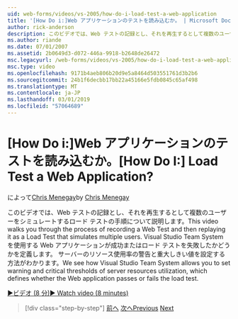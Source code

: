 ```yaml
---
uid: web-forms/videos/vs-2005/how-do-i-load-test-a-web-application
title: '[How Do i:]Web アプリケーションのテストを読み込むか。 | Microsoft Docs'
author: rick-anderson
description: このビデオでは、Web テストの記録とし、それを再生するとして複数のユーザーをシミュレートするロード テストの手順について説明します。 どの Visual Studio が表示しています.
ms.author: riande
ms.date: 07/01/2007
ms.assetid: 2b0649d3-d072-446a-9918-b2648de26472
msc.legacyurl: /web-forms/videos/vs-2005/how-do-i-load-test-a-web-application
msc.type: video
ms.openlocfilehash: 9171b4aeb806b20d9e5a8464d503551761d3b2b6
ms.sourcegitcommit: 24b1f6decbb17bb22a45166e5fdb0845c65af498
ms.translationtype: MT
ms.contentlocale: ja-JP
ms.lasthandoff: 03/01/2019
ms.locfileid: "57064689"
---
```

<a name="how-do-i-load-test-a-web-application"></a><span data-ttu-id="7f60b-105">[How Do i:]Web アプリケーションのテストを読み込むか。</span><span class="sxs-lookup"><span data-stu-id="7f60b-105">[How Do I:] Load Test a Web Application?</span></span>
====================
<span data-ttu-id="7f60b-106">によって[Chris Menegay](https://twitter.com/CMenegay)</span><span class="sxs-lookup"><span data-stu-id="7f60b-106">by [Chris Menegay](https://twitter.com/CMenegay)</span></span>

<span data-ttu-id="7f60b-107">このビデオでは、Web テストの記録とし、それを再生するとして複数のユーザーをシミュレートするロード テストの手順について説明します。</span><span class="sxs-lookup"><span data-stu-id="7f60b-107">This video walks you through the process of recording a Web Test and then replaying it as a Load Test that simulates multiple users.</span></span> <span data-ttu-id="7f60b-108">Visual Studio Team System を使用する Web アプリケーションが成功またはロード テストを失敗したかどうかを定義します。 サーバーのリソース使用率の警告と重大しきい値を設定する方法がわかります。</span><span class="sxs-lookup"><span data-stu-id="7f60b-108">We see how Visual Studio Team System allows you to set warning and critical thresholds of server resources utilization, which defines whether the Web application passes or fails the load test.</span></span>

[<span data-ttu-id="7f60b-109">&#9654;ビデオ (8 分)</span><span class="sxs-lookup"><span data-stu-id="7f60b-109">&#9654; Watch video (8 minutes)</span></span>](https://channel9.msdn.com/Blogs/ASP-NET-Site-Videos/how-do-i-load-test-a-web-application)

> [!div class="step-by-step"]
> <span data-ttu-id="7f60b-110">[前へ](how-do-i-practice-test-driven-development.md)
> [次へ](how-do-i-tune-web-application-performance-with-profiling.md)</span><span class="sxs-lookup"><span data-stu-id="7f60b-110">[Previous](how-do-i-practice-test-driven-development.md)
[Next](how-do-i-tune-web-application-performance-with-profiling.md)</span></span>
